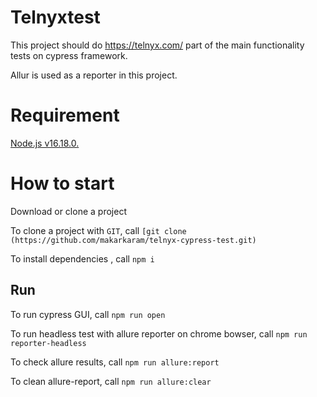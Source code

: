 # Telnyxtest

This project should do https://telnyx.com/ part of the main functionality tests on cypress framework.

Allur is used as a reporter in this project.

# Requirement

[Node.js v16.18.0.](https://nodejs.org/uk/blog/release/v16.18.0/)

# How to start

Download or clone a project

To clone a project with `GIT`, call `[git clone (https://github.com/makarkaram/telnyx-cypress-test.git)`

To install dependencies , call `npm i`

## Run

To run cypress GUI, call `npm run open`

To run headless test with allure reporter on chrome bowser, call `npm run reporter-headless`

To check allure results, call `npm run allure:report`

To clean allure-report, call `npm run allure:clear`
